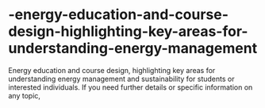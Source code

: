 # -energy-education-and-course-design-highlighting-key-areas-for-understanding-energy-management
Energy education and course design, highlighting key areas for understanding energy management and sustainability for students or interested individuals. If you need further details or specific information on any topic,
